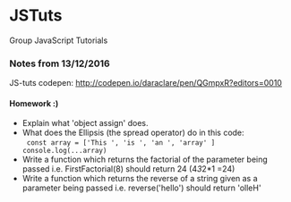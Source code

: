 # JSTuts
Group JavaScript Tutorials

### Notes from 13/12/2016 ###



JS-tuts codepen: http://codepen.io/daraclare/pen/QGmpxR?editors=0010    

#### Homework :) ####
* Explain what 'object assign' does.  
* What does the Ellipsis (the spread operator) do in this code:  
``` const array = ['This ', 'is ', 'an ', 'array' ]```
``` console.log(...array)```
* Write a function which returns the factorial of the parameter being passed i.e. FirstFactorial(8) should return 24 (4*3*2*1 =24)  
* Write a function which returns the reverse of a string given as a parameter being passed i.e. reverse('hello') should return 'olleH'  
